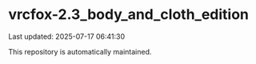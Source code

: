 # vrcfox-2.3_body_and_cloth_edition

Last updated: 2025-07-17 06:41:30

This repository is automatically maintained.
